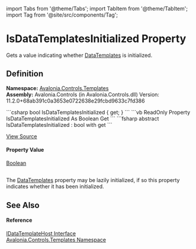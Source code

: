 import Tabs from '@theme/Tabs'; 
import TabItem from '@theme/TabItem'; 
import Tag from '@site/src/components/Tag'; 

# IsDataTemplatesInitialized Property


Gets a value indicating whether <a href="P_Avalonia_Controls_Templates_IDataTemplateHost_DataTemplates">DataTemplates</a> is initialized.



## Definition
**Namespace:** <a href="N_Avalonia_Controls_Templates">Avalonia.Controls.Templates</a>  
**Assembly:** Avalonia.Controls (in Avalonia.Controls.dll) Version: 11.2.0+68ab391c0a3653e0722638e29fcbd9633c7fd386

<Tabs groupId="api-code-preview">
<TabItem value="csharp" label="C#">
```csharp
bool IsDataTemplatesInitialized { get; }
```
</TabItem>
<TabItem value="vb" label="VB">
```vb
ReadOnly Property IsDataTemplatesInitialized As Boolean
	Get
```
</TabItem>
<TabItem value="fsharp" label="F#">
```fsharp
abstract IsDataTemplatesInitialized : bool with get
```
</TabItem>
</Tabs>



<a href="https://github.com/AvaloniaUI/Avalonia/tree/master/srcAvalonia.Controls/Templates/IDataTemplateHost.cs" title="View the source code">View Source</a>



#### Property Value
<a href="https://learn.microsoft.com/dotnet/api/system.boolean" target="_blank" rel="noopener noreferrer">Boolean</a>

## 
The <a href="P_Avalonia_Controls_Templates_IDataTemplateHost_DataTemplates">DataTemplates</a> property may be lazily initialized, if so this property indicates whether it has been initialized.

## See Also


#### Reference
<a href="T_Avalonia_Controls_Templates_IDataTemplateHost">IDataTemplateHost Interface</a>  
<a href="N_Avalonia_Controls_Templates">Avalonia.Controls.Templates Namespace</a>  
